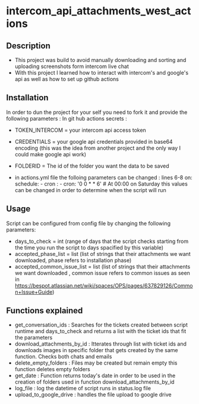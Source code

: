 # intercom_api_attachments_west_actions

## Description

- This project was build to avoid manually downloading and sorting and uploading screenshots form intercom live chat
- With this project I learned how to interact with intercom's and google's api as well as how to set up github actions

## Installation

In order to dun the project for your self you need to fork it and provide the following parameters :
In git hub actions secrets : 

- TOKEN_INTERCOM = your intercom api access token
- CREDENTIALS = your google api credentials provided in base64 encoding (this was the idea from another project and the only way I could make google api work)
- FOLDERID = The id of the folder you want the data to be saved 

- in actions.yml file the folloing parameters can be changed : 
    lines 6-8
    on:
        schedule:
            - cron : - cron: '0 0 * * 6' # At 00:00 on Saturday
this values can be changed in order to determine when the script will run

## Usage

Script can be configured from config file by changing the following parameters:
- days_to_check = int (range of days that the script checks starting from the time you run the script to days spacified by this variable)
- accepted_phase_list = list (list of strings that their attachments we want downloaded, phase refers to installation phase)
- accepted_common_issue_list = list (list of strings that their attachments we want downloaded , common issue refers to common issues as seen in https://bespot.atlassian.net/wiki/spaces/OPS/pages/637829126/Common+Issue+Guide)

## Functions explained

- get_conversation_ids : Searches for the tickets created between script runtime and days_to_check and returns a list with the ticket ids that fit the parameters
- download_attachments_by_id : Itterates through list with ticket ids and downloads images in specific folder that gets created by the same function. Checks both chats and emails
- delete_empty_folders : Files may be created but remain empty this function deletes empty folders
- get_date : Function returns today's date in order to be used in the creation of folders used in function download_attachments_by_id
- log_file :  log the datetime of script runs in status.log file
- upload_to_google_drive : handles the file upload to google drive
